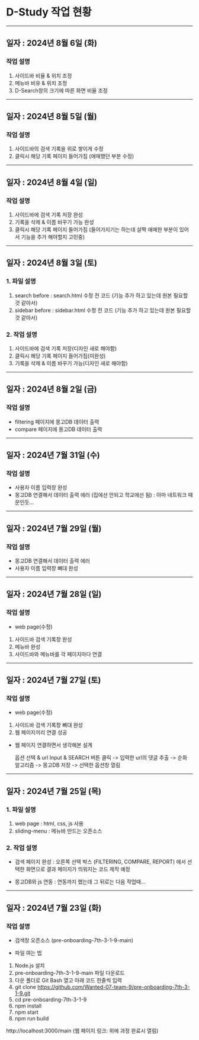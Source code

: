 # D-Study 작업 현황
-----

## 일자 : 2024년 8월 6일 (화)

### 작업 설명

1) 사이드바 비율 & 위치 조정 
2) 메뉴바 비유 & 위치 조정
3) D-Search창의 크기에 따른 화면 비율 조정

-----

## 일자 : 2024년 8월 5일 (월)

### 작업 설명

1) 사이드바의 검색 기록을 위로 쌓이게 수정 
2) 클릭시 해당 기록 페이지 들어가짐 (애매했던 부분 수정)

-----

## 일자 : 2024년 8월 4일 (일)

### 작업 설명

1) 사이드바에 검색 기록 저장 완성
2) 기록을 삭제 & 이름 바꾸기 가능 완성
3) 클릭시 해당 기록 페이지 들어가짐 (들어가지기는 하는데 살짝 애매한 부분이 있어서 기능을 추가 해야할지 고민중)

-----

## 일자 : 2024년 8월 3일 (토)

### 1. 파일 설명

1) search before : search.html 수정 전 코드 (기능 추가 하고 있는데 원본 필요할 것 같아서)
2) sidebar before : sidebar.html 수정 전 코드 (기능 추가 하고 있는데 원본 필요할 것 같아서)

### 2. 작업 설명

1) 사이드바에 검색 기록 저장(디자인 새로 해야함)
2) 클릭시 해당 기록 페이지 들어가짐(미완성)
3) 기록을 삭제 & 이름 바꾸기 가능(디자인 새로 해야함)

------

## 일자 : 2024년 8월 2일 (금)

### 작업 설명

- filtering 페이지에 몽고DB 데이터 출력
- compare 페이지에 몽고DB 데이터 출력

-----

## 일자 : 2024년 7월 31일 (수)

### 작업 설명

- 사용자 이름 입력창 완성
- 몽고DB 연결해서 데이터 출력 에러 (집에선 안되고 학교에선 됨)
  : 아마 네트워크 때문인듯...

------

## 일자 : 2024년 7월 29일 (월)

### 작업 설명

- 몽고DB 연결해서 데이터 출력 에러
- 사용자 이름 입력창 뼈대 완성

------

## 일자 : 2024년 7월 28일 (일)

### 작업 설명

- web page(수정)

1) 사이드바 검색 기록창 완성 
2) 메뉴바 완성
3) 사이드바와 메뉴바를 각 페이지마다 연결

------

## 일자 : 2024년 7월 27일 (토)

### 작업 설명

- web page(수정)

1) 사이드바 검색 기록창 뼈대 완성
2) 웹 페이지끼리 연결 성공

- 웹 페이지 연결하면서 생각해본 설계

  옵션 선택 & url Input & SEARCH 버튼 클릭 -> 입력한 url의 댓글 추출 
  -> 순화 알고리즘 -> 몽고DB 저장 -> 선택한 옵션창 열림

-----

## 일자 : 2024년 7월 25일 (목)

### 1. 파일 설명

1) web page : html, css, js 사용
2) sliding-menu : 메뉴바 만드는 오픈소스

### 2. 작업 설명

- 검색 페이지 완성 
: 오른쪽 선택 박스 (FILTERING, COMPARE, REPORT) 에서 선택한 화면으로 결과 페이지가 띄워지는 코드 제작 예정

- 몽고DB와 js 연동
: 연동까지 했는데 그 뒤로는 다음 작업때...

------

## 일자 : 2024년 7월 23일 (화)

### 작업 설명 

- 검색창 오픈소스 (pre-onboarding-7th-3-1-9-main)
+ 파일 여는 법

1) Node.js 설치
2) pre-onboarding-7th-3-1-9-main 파일 다운로드
3) 다운 폴더로 Git Bash 열고 아래 코드 한줄씩 입력
4) git clone https://github.com/Wanted-07-team-9/pre-onboarding-7th-3-1-9.git 
5) cd pre-onboarding-7th-3-1-9  
6) npm install  
7) npm start  
8) npm run build

http://localhost:3000/main (웹 페이지 링크: 위에 과정 완료시 열림)
